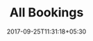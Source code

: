 ---
title: "All Bookings"
date: 2017-09-25T11:31:18+05:30
layout: bookingsall
property: "Hotel Antares"
status: "Active (Pending Review)"
url: /bookings/all/hotel-antares/
slug: "hotel-antares/"

qcstatus:
 publishedreview: true

mainmenu:
 bookings: true
 all: true

---